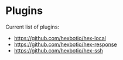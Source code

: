 # Plugins

Current list of plugins:

- https://github.com/hexbotio/hex-local
- https://github.com/hexbotio/hex-response
- https://github.com/hexbotio/hex-ssh


